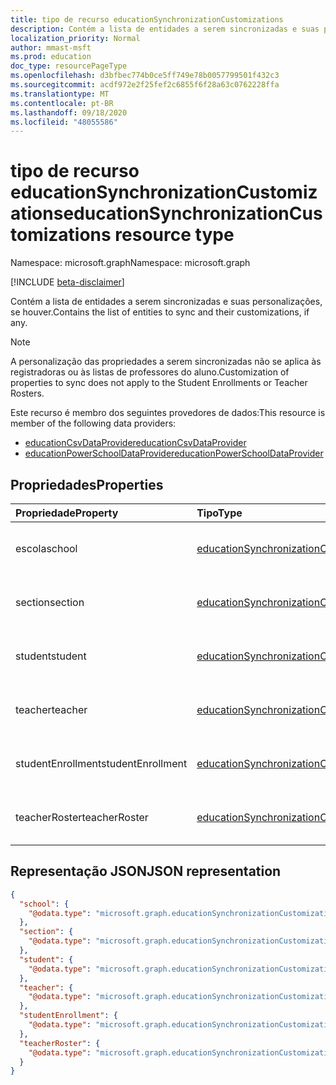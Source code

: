 ```yaml
---
title: tipo de recurso educationSynchronizationCustomizations
description: Contém a lista de entidades a serem sincronizadas e suas personalizações, se houver.
localization_priority: Normal
author: mmast-msft
ms.prod: education
doc_type: resourcePageType
ms.openlocfilehash: d3bfbec774b0ce5ff749e78b0057799501f432c3
ms.sourcegitcommit: acdf972e2f25fef2c6855f6f28a63c0762228ffa
ms.translationtype: MT
ms.contentlocale: pt-BR
ms.lasthandoff: 09/18/2020
ms.locfileid: "48055586"
---
```

# <a name="educationsynchronizationcustomizations-resource-type"></a><span data-ttu-id="9868b-103">tipo de recurso educationSynchronizationCustomizations</span><span class="sxs-lookup"><span data-stu-id="9868b-103">educationSynchronizationCustomizations resource type</span></span>

<span data-ttu-id="9868b-104">Namespace: microsoft.graph</span><span class="sxs-lookup"><span data-stu-id="9868b-104">Namespace: microsoft.graph</span></span>

[!INCLUDE [beta-disclaimer](../../includes/beta-disclaimer.md)]

<span data-ttu-id="9868b-105">Contém a lista de entidades a serem sincronizadas e suas personalizações, se houver.</span><span class="sxs-lookup"><span data-stu-id="9868b-105">Contains the list of entities to sync and their customizations, if any.</span></span>

> [!NOTE]
> <span data-ttu-id="9868b-106">A personalização das propriedades a serem sincronizadas não se aplica às registradoras ou às listas de professores do aluno.</span><span class="sxs-lookup"><span data-stu-id="9868b-106">Customization of properties to sync does not apply to the Student Enrollments or  Teacher Rosters.</span></span>

<span data-ttu-id="9868b-107">Este recurso é membro dos seguintes provedores de dados:</span><span class="sxs-lookup"><span data-stu-id="9868b-107">This resource is member of the following data providers:</span></span>

- [<span data-ttu-id="9868b-108">educationCsvDataProvider</span><span class="sxs-lookup"><span data-stu-id="9868b-108">educationCsvDataProvider</span></span>](educationcsvdataprovider.md)
- [<span data-ttu-id="9868b-109">educationPowerSchoolDataProvider</span><span class="sxs-lookup"><span data-stu-id="9868b-109">educationPowerSchoolDataProvider</span></span>](educationpowerschooldataprovider.md)

## <a name="properties"></a><span data-ttu-id="9868b-110">Propriedades</span><span class="sxs-lookup"><span data-stu-id="9868b-110">Properties</span></span>

| <span data-ttu-id="9868b-111">Propriedade</span><span class="sxs-lookup"><span data-stu-id="9868b-111">Property</span></span>          | <span data-ttu-id="9868b-112">Tipo</span><span class="sxs-lookup"><span data-stu-id="9868b-112">Type</span></span>                                    | <span data-ttu-id="9868b-113">Descrição</span><span class="sxs-lookup"><span data-stu-id="9868b-113">Description</span></span>                             |
| :---------------- | :-------------------------------------- | :-------------------------------------- |
| <span data-ttu-id="9868b-114">escola</span><span class="sxs-lookup"><span data-stu-id="9868b-114">school</span></span>            | <span data-ttu-id="9868b-115">[educationSynchronizationCustomization]</span><span class="sxs-lookup"><span data-stu-id="9868b-115">[educationSynchronizationCustomization]</span></span> | <span data-ttu-id="9868b-116">Personalizações para entidades escolares.</span><span class="sxs-lookup"><span data-stu-id="9868b-116">Customizations for School entities.</span></span>     |
| <span data-ttu-id="9868b-117">section</span><span class="sxs-lookup"><span data-stu-id="9868b-117">section</span></span>           | <span data-ttu-id="9868b-118">[educationSynchronizationCustomization]</span><span class="sxs-lookup"><span data-stu-id="9868b-118">[educationSynchronizationCustomization]</span></span> | <span data-ttu-id="9868b-119">Personalizações para entidades de seção.</span><span class="sxs-lookup"><span data-stu-id="9868b-119">Customizations for Section entities.</span></span>    |
| <span data-ttu-id="9868b-120">student</span><span class="sxs-lookup"><span data-stu-id="9868b-120">student</span></span>           | <span data-ttu-id="9868b-121">[educationSynchronizationCustomization]</span><span class="sxs-lookup"><span data-stu-id="9868b-121">[educationSynchronizationCustomization]</span></span> | <span data-ttu-id="9868b-122">Personalizações para entidades de alunos.</span><span class="sxs-lookup"><span data-stu-id="9868b-122">Customizations for Student entities.</span></span>    |
| <span data-ttu-id="9868b-123">teacher</span><span class="sxs-lookup"><span data-stu-id="9868b-123">teacher</span></span>           | <span data-ttu-id="9868b-124">[educationSynchronizationCustomization]</span><span class="sxs-lookup"><span data-stu-id="9868b-124">[educationSynchronizationCustomization]</span></span> | <span data-ttu-id="9868b-125">Personalizações para entidades de professores.</span><span class="sxs-lookup"><span data-stu-id="9868b-125">Customizations for Teacher entities.</span></span>    |
| <span data-ttu-id="9868b-126">studentEnrollment</span><span class="sxs-lookup"><span data-stu-id="9868b-126">studentEnrollment</span></span> | <span data-ttu-id="9868b-127">[educationSynchronizationCustomization]</span><span class="sxs-lookup"><span data-stu-id="9868b-127">[educationSynchronizationCustomization]</span></span> | <span data-ttu-id="9868b-128">Personalizações para o registro de alunos.</span><span class="sxs-lookup"><span data-stu-id="9868b-128">Customizations for Student Enrollments.</span></span> |
| <span data-ttu-id="9868b-129">teacherRoster</span><span class="sxs-lookup"><span data-stu-id="9868b-129">teacherRoster</span></span>     | <span data-ttu-id="9868b-130">[educationSynchronizationCustomization]</span><span class="sxs-lookup"><span data-stu-id="9868b-130">[educationSynchronizationCustomization]</span></span> | <span data-ttu-id="9868b-131">Personalizações para as listas de professores.</span><span class="sxs-lookup"><span data-stu-id="9868b-131">Customizations for Teacher Rosters.</span></span>     |

[educationsynchronizationcustomization]: educationsynchronizationcustomization.md

## <a name="json-representation"></a><span data-ttu-id="9868b-133">Representação JSON</span><span class="sxs-lookup"><span data-stu-id="9868b-133">JSON representation</span></span>

<!-- {
  "blockType": "resource",
  "optionalProperties": [

  ],
  "@odata.type": "microsoft.graph.educationSynchronizationCustomizations"
}-->

```json
{
  "school": {
    "@odata.type": "microsoft.graph.educationSynchronizationCustomization"
  },
  "section": {
    "@odata.type": "microsoft.graph.educationSynchronizationCustomization"
  },
  "student": {
    "@odata.type": "microsoft.graph.educationSynchronizationCustomization"
  },
  "teacher": {
    "@odata.type": "microsoft.graph.educationSynchronizationCustomization"
  },
  "studentEnrollment": {
    "@odata.type": "microsoft.graph.educationSynchronizationCustomization"
  },
  "teacherRoster": {
    "@odata.type": "microsoft.graph.educationSynchronizationCustomization"
  }
}
```


